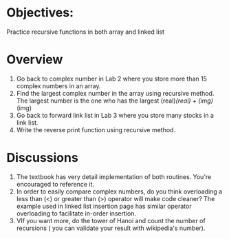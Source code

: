 # Objectives:
Practice recursive functions in both array and linked list

# Overview

1. Go back to complex number in Lab 2 where you store more than 15 complex numbers in an array. 
2. Find the largest complex number in the array using recursive method.  The largest number is the one who has the largest (real)*(real) + (img)*(img)
3. Go back to forward link list in Lab 3 where you store many stocks in a link list.
4. Write the reverse print function using recursive method.

# Discussions
1. The textbook has very detail implementation of both routines.  You're encouraged to reference it.
2. In order to easily compare complex numbers, do you think overloading a less than (<) or greater than (>) operator will make code cleaner?  The example used in linked list insertion page has similar operator overloading to facilitate in-order insertion.
3. VIf you want more, do the tower of Hanoi and count the number of recursions ( you can validate your result with wikipedia's number).